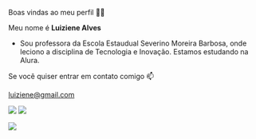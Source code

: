 Boas vindas ao meu perfil 💙📖

Meu nome é **Luiziene Alves**

- Sou professora da Escola Estaudual Severino Moreira Barbosa, onde leciono a disciplina de Tecnologia e Inovação. Estamos estudando na Alura.

Se você quiser entrar em contato comigo 📫

luiziene@gmail.com

![](https://media.tenor.com/ijFEgTs6FGoAAAAi/test-gadgets.gif)
 ![](https://media1.tenor.com/m/l65RJYwhCm4AAAAC/wave-waving.gif)

![](https://media1.tenor.com/m/uO37-aKreAEAAAAC/kakashi-naruto.gif)
